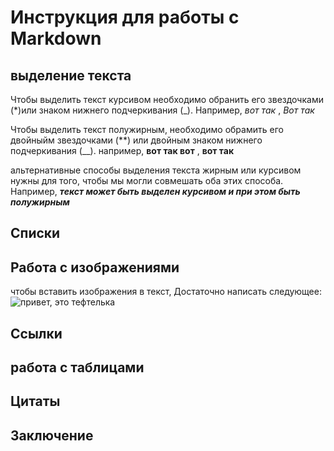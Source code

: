 # Инструкция для работы с Markdown

## выделение текста

Чтобы выделить текст курсивом необходимо обранить его звездочками (*)или знаком нижнего подчеркивания (_).  Например, *вот так* , _Вот так_

Чтобы выделить текст полужирным, необходимо обрамить его двойныйм звездочками (**) или двойным знаком нижнего подчеркивания (__). например, **вот так вот** , __вот так__

альтернативные способы выделения текста жирным или курсивом нужны для того, чтобы мы могли совмешать оба этих способа. Например,  _**текст может быть выделен курсивом и при этом быть полужирным**_

## Списки

##  Работа с изображениями
чтобы вставить изображения в текст, Достаточно написать следующее: ![привет, это тефтелька](ссс.png)
## Ссылки

## работа с таблицами

## Цитаты


## Заключение
